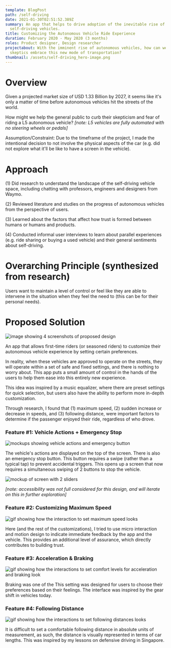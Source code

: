 ```yaml
---
template: BlogPost
path: /self-driving
date: 2021-01-30T02:51:52.389Z
summary: An app that helps to drive adoption of the inevitable rise of
  self-driving vehicles.
title: Customizing the Autonomous Vehicle Ride Experience
duration: February 2020 - May 2020 (3 months)
roles: Product designer, Design researcher
projectabout: With the imminent rise of autonomous vehicles, how can we help
  skeptics embrace this new mode of transportation?
thumbnail: /assets/self-driving_hero-image.png
---
```

# Overview

Given a projected market size of USD 1.33 Billion by 2027, it seems like it's only a matter of time before autonomous vehicles hit the streets of the world.

How might we help the general public to curb their skepticism and fear of riding a L5 autonomous vehicle? *\[note: L5 vehicles are fully automated with no steering wheels or pedals]*

Assumption/Constraint: Due to the timeframe of the project, I made the intentional decision to not involve the physical aspects of the car (e.g. did not explore what it'll be like to have a screen in the vehicle).

# Approach

(1) Did research to understand the landscape of the self-driving vehicle space, including chatting with professors, engineers and designers from Waymo.

(2) Reviewed literature and studies on the progress of autonomous vehicles from the perspective of users.

(3) Learned about the factors that affect how trust is formed between humans or humans and products.

(4) Conducted informal user interviews to learn about parallel experiences (e.g. ride sharing or buying a used vehicle) and their general sentiments about self-driving.

# Overarching Principle (synthesized from research)

Users want to maintain a level of control or feel like they are able to intervene in the situation when they feel the need to (this can be for their personal needs).

# Proposed Solution

![image showing 4 screenshots of proposed design](/assets/self-driving_proposed-solution.png)

An app that allows first-time riders (or seasoned riders) to customize their autonomous vehicle experience by setting certain preferences. 

In reality, when these vehicles are approved to operate on the streets, they will operate within a set of safe and fixed settings, and there is nothing to worry about. This app puts a small amount of control in the hands of the users to help them ease into this entirely new experience.

This idea was inspired by a music equalizer, where there are preset settings for quick selection, but users also have the ability to perform more in-depth customization.

Through research, I found that (1) maximum speed, (2) sudden increase or decrease in speeds, and (3) following distance, were important factors to determine if the passenger enjoyed their ride, regardless of who drove.

### Feature #1: Vehicle Actions + Emergency Stop

![mockups showing vehicle actions and emergency button](/assets/self-driving_home-screen.png)

The vehicle's actions are displayed on the top of the screen. There is also an emergency stop button. This button requires a swipe (rather than a typical tap) to prevent accidental triggers. This opens up a screen that now requires a simultaneous swiping of 2 buttons to stop the vehicle. 

![mockup of screen with 2 sliders](/assets/self-driving_sliders.png)

*\[note: accessibility was not full considered for this design, and will iterate on this in further exploration]*

### Feature #2: Customizing Maximum Speed

![gif showing how the interaction to set maximum speed looks](/assets/self-driving_max-speed.gif)

Here (and the rest of the customizations), I tried to use micro interaction and motion design to indicate immediate feedback by the app and the vehicle. This provides an additional level of assurance, which directly contributes to building trust.

### Feature #3: Acceleration & Braking

![gif showing how the interactions to set comfort levels for acceleration and braking look](/assets/self-driving_braking-acceleration.gif)

Braking was one of the This setting was designed for users to choose their preferences based on their feelings. The interface was inspired by the gear shift in vehicles today.

### Feature #4: Following Distance

![gif showing how the interactions to set following distances looks](/assets/self-driving_following-distance.gif)

It is difficult to set a comfortable following distance in absolute units of measurement, as such, the distance is visually represented in terms of car lengths. This was inspired by my lessons on defensive driving in Singapore.